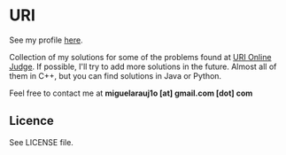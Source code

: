 # URI

See my profile [here].

Collection of my solutions for some of the problems found at [URI Online Judge]. If possible, I'll try to add more solutions in the future. Almost all of them in C++, but you can find solutions in Java or Python.

Feel free to contact me at __miguelarauj1o [at] gmail.com [dot] com__

## Licence

See LICENSE file.

[URI Online Judge]: https://www.urionlinejudge.com.br/
[here]: https://www.urionlinejudge.com.br/judge/pt/profile/18554